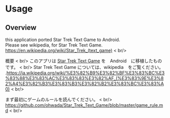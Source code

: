 # Usage

## Overview <br/>
this application ported Star Trek Text Game to Android. <br /> Please see wikipedia, for Star Trek Text Game. <br/>
https://en.wikipedia.org/wiki/Star_Trek_(text_game) < br/>

概要 < br/>
このアプリは [Star Trek Text Game](https://en.wikipedia.org/wiki/Star_Trek_(text_game))  を　Android　に移植したものです。 < br/>
Star Trek Text Game については、wikipedia　をご覧ください。<br/>
.https://ja.wikipedia.org/wiki/%E3%82%B9%E3%82%BF%E3%83%BC%E3%83%88%E3%83%AC%E3%83%83%E3%82%AF_(%E3%83%9E%E3%82%A4%E3%82%B3%E3%83%B3%E3%82%B2%E3%83%BC%E3%83%A0) < br/>

まず最初にゲームのルールを読んでください。 < br/>
https://github.com/ohwada/Star_Trek_Text_Game/blob/master/game_rule.md < br/>